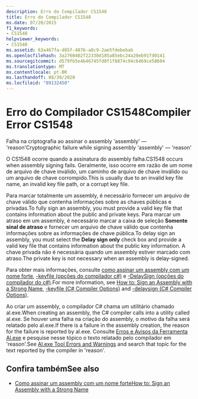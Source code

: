 ```yaml
---
description: Erro do Compilador CS1548
title: Erro do Compilador CS1548
ms.date: 07/20/2015
f1_keywords:
- CS1548
helpviewer_keywords:
- CS1548
ms.assetid: 63a467fa-d85f-4876-a8c9-2ae5fdebebab
ms.openlocfilehash: 3a2760402f22330d185a85ebc24a20eb91fd0141
ms.sourcegitcommit: d579fb5e4b46745fd0f1f8874c94c6469ce58604
ms.translationtype: MT
ms.contentlocale: pt-BR
ms.lasthandoff: 08/30/2020
ms.locfileid: "89132450"
---
```

# <a name="compiler-error-cs1548"></a><span data-ttu-id="81cd0-103">Erro do Compilador CS1548</span><span class="sxs-lookup"><span data-stu-id="81cd0-103">Compiler Error CS1548</span></span>
<span data-ttu-id="81cd0-104">Falha na criptografia ao assinar o assembly 'assembly' — 'reason'</span><span class="sxs-lookup"><span data-stu-id="81cd0-104">Cryptographic failure while signing assembly 'assembly' — 'reason'</span></span>  
  
 <span data-ttu-id="81cd0-105">O CS1548 ocorre quando a assinatura do assembly falha.</span><span class="sxs-lookup"><span data-stu-id="81cd0-105">CS1548 occurs when assembly signing fails.</span></span> <span data-ttu-id="81cd0-106">Geralmente, isso ocorre em razão de um nome de arquivo de chave inválido, um caminho de arquivo de chave inválido ou um arquivo de chave corrompido.</span><span class="sxs-lookup"><span data-stu-id="81cd0-106">This is usually due to an invalid key file name, an invalid key file path, or a corrupt key file.</span></span>  
  
 <span data-ttu-id="81cd0-107">Para marcar totalmente um assembly, é necessário fornecer um arquivo de chave válido que contenha informações sobre as chaves públicas e privadas.</span><span class="sxs-lookup"><span data-stu-id="81cd0-107">To fully sign an assembly, you must provide a valid key file that contains information about the public and private keys.</span></span> <span data-ttu-id="81cd0-108">Para marcar um atraso em um assembly, é necessário marcar a caixa de seleção **Somente sinal de atraso** e fornecer um arquivo de chave válido que contenha informações sobre as informações de chave pública.</span><span class="sxs-lookup"><span data-stu-id="81cd0-108">To delay sign an assembly, you must select the **Delay sign only** check box and provide a valid key file that contains information about the public key information.</span></span> <span data-ttu-id="81cd0-109">A chave privada não é necessária quando um assembly estiver marcado com atraso.</span><span class="sxs-lookup"><span data-stu-id="81cd0-109">The private key is not necessary when an assembly is delay-signed.</span></span>  
  
 <span data-ttu-id="81cd0-110">Para obter mais informações, consulte [como assinar um assembly com um nome forte](../../../standard/assembly/sign-strong-name.md), [-keyfile (opções do compilador c#)](../compiler-options/keyfile-compiler-option.md) e [-DelaySign (opções do compilador do c#)](../compiler-options/delaysign-compiler-option.md).</span><span class="sxs-lookup"><span data-stu-id="81cd0-110">For more information, see [How to: Sign an Assembly with a Strong Name](../../../standard/assembly/sign-strong-name.md), [-keyfile (C# Compiler Options)](../compiler-options/keyfile-compiler-option.md) and [-delaysign (C# Compiler Options)](../compiler-options/delaysign-compiler-option.md).</span></span>  
  
 <span data-ttu-id="81cd0-111">Ao criar um assembly, o compilador C# chama um utilitário chamado al.exe.</span><span class="sxs-lookup"><span data-stu-id="81cd0-111">When creating an assembly, the C# compiler calls into a utility called al.exe.</span></span> <span data-ttu-id="81cd0-112">Se houver uma falha na criação do assembly, o motivo da falha será relatado pelo al.exe.</span><span class="sxs-lookup"><span data-stu-id="81cd0-112">If there is a failure in the assembly creation, the reason for the failure is reported by al.exe.</span></span> <span data-ttu-id="81cd0-113">Consulte [Erros e Avisos da Ferramenta Al.exe](../../../framework/tools/al-exe-assembly-linker.md#errors-and-warnings) e pesquise nesse tópico o texto relatado pelo compilador em 'reason'.</span><span class="sxs-lookup"><span data-stu-id="81cd0-113">See [Al.exe Tool Errors and Warnings](../../../framework/tools/al-exe-assembly-linker.md#errors-and-warnings) and search that topic for the text reported by the compiler in 'reason'.</span></span>  
  
## <a name="see-also"></a><span data-ttu-id="81cd0-114">Confira também</span><span class="sxs-lookup"><span data-stu-id="81cd0-114">See also</span></span>

- [<span data-ttu-id="81cd0-115">Como assinar um assembly com um nome forte</span><span class="sxs-lookup"><span data-stu-id="81cd0-115">How to: Sign an Assembly with a Strong Name</span></span>](../../../standard/assembly/sign-strong-name.md)
